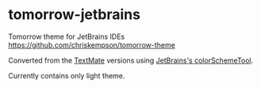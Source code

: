 # tomorrow-jetbrains
Tomorrow theme for JetBrains IDEs https://github.com/chriskempson/tomorrow-theme

Converted from the [TextMate](https://github.com/chriskempson/tomorrow-theme/tree/master/textmate) versions using [JetBrains's colorSchemeTool](https://github.com/JetBrains/colorSchemeTool).

Currently contains only light theme.
